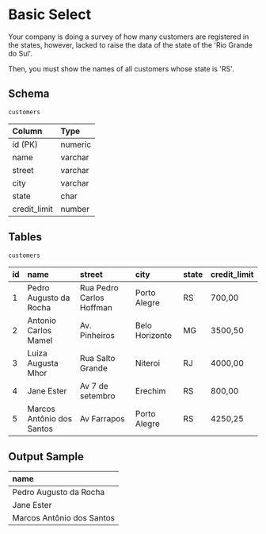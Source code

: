 # Basic Select
Your company is doing a survey of how many customers are registered in the states, however, lacked to raise the data of the state of the 'Rio Grande do Sul'.

Then, you must show the names of all customers whose state is 'RS'.

## Schema
    customers
| Column       | Type    |
|:-------------|:--------|
| id (PK)      | numeric |
| name         | varchar |
| street       | varchar |
| city         | varchar |
| state        | char    |
| credit_limit | number  |

## Tables
    customers
| id | name                      | street                   | city           | state | credit_limit |
|:---|:--------------------------|:-------------------------|:---------------|:------|:-------------|
| 1  | Pedro Augusto da Rocha    | Rua Pedro Carlos Hoffman | Porto Alegre   | RS    | 700,00       |
| 2  | Antonio Carlos Mamel      | Av. Pinheiros            | Belo Horizonte | MG    | 3500,50      |
| 3  | Luiza Augusta Mhor        | Rua Salto Grande         | Niteroi        | RJ    | 4000,00      |
| 4  | Jane Ester                | Av 7 de setembro         | Erechim        | RS    | 800,00       |
| 5  | Marcos Antônio dos Santos | Av Farrapos              | Porto Alegre   | RS    | 4250,25      |

## Output Sample
| name                      |
|:--------------------------|
| Pedro Augusto da Rocha    |
| Jane Ester                |
| Marcos Antônio dos Santos |